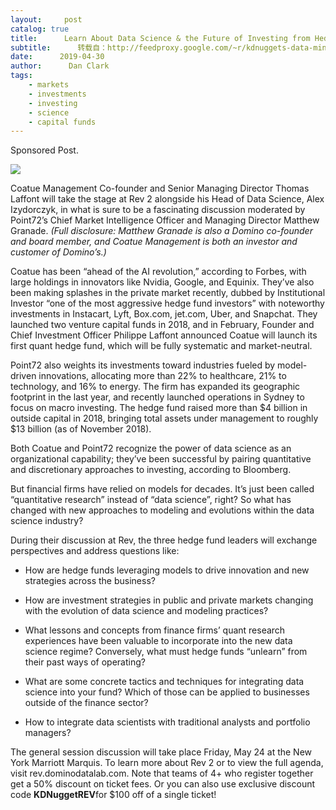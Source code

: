 ```yaml
---
layout:     post
catalog: true
title:      Learn About Data Science & the Future of Investing from Hedge Fund Leaders at Rev 2
subtitle:      转载自：http://feedproxy.google.com/~r/kdnuggets-data-mining-analytics/~3/rAYHynKzpGw/domino-data-science-hedge-fund-rev-2.html
date:      2019-04-30
author:      Dan Clark
tags:
    - markets
    - investments
    - investing
    - science
    - capital funds
---
```


Sponsored Post.

![](https://www.kdnuggets.com/wp-content/uploads/data-science-rev-2.jpg)


Coatue Management Co-founder and Senior Managing Director Thomas Laffont will take the stage at Rev 2 alongside his Head of Data Science, Alex Izydorczyk, in what is sure to be a fascinating discussion moderated by Point72’s Chief Market Intelligence Officer and Managing Director Matthew Granade. *(Full disclosure: Matthew Granade is also a Domino co-founder and board member, and Coatue Management is both an investor and customer of Domino’s.)*

Coatue has been “ahead of the AI revolution,” according to Forbes, with large holdings in innovators like Nvidia, Google, and Equinix. They’ve also been making splashes in the private market recently, dubbed by Institutional Investor “one of the most aggressive hedge fund investors” with noteworthy investments in Instacart, Lyft, Box.com, jet.com, Uber, and Snapchat. They launched two venture capital funds in 2018, and in February, Founder and Chief Investment Officer Philippe Laffont announced Coatue will launch its first quant hedge fund, which will be fully systematic and market-neutral.

Point72 also weights its investments toward industries fueled by model-driven innovations, allocating more than 22% to healthcare, 21% to technology, and 16% to energy. The firm has expanded its geographic footprint in the last year, and recently launched operations in Sydney to focus on macro investing. The hedge fund raised more than $4 billion in outside capital in 2018, bringing total assets under management to roughly $13 billion (as of November 2018).

Both Coatue and Point72 recognize the power of data science as an organizational capability; they’ve been successful by pairing quantitative and discretionary approaches to investing, according to Bloomberg.

But financial firms have relied on models for decades. It’s just been called “quantitative research” instead of “data science”, right? So what has changed with new approaches to modeling and evolutions within the data science industry?

During their discussion at Rev, the three hedge fund leaders will exchange perspectives and address questions like:

- How are hedge funds leveraging models to drive innovation and new strategies across the business?

- How are investment strategies in public and private markets changing with the evolution of data science and modeling practices?

- What lessons and concepts from finance firms’ quant research experiences have been valuable to incorporate into the new data science regime? Conversely, what must hedge funds “unlearn” from their past ways of operating?

- What are some concrete tactics and techniques for integrating data science into your fund? Which of those can be applied to businesses outside of the finance sector?

- How to integrate data scientists with traditional analysts and portfolio managers?


The general session discussion will take place Friday, May 24 at the New York Marriott Marquis. To learn more about Rev 2 or to view the full agenda, visit rev.dominodatalab.com. Note that teams of 4+ who register together get a 50% discount on ticket fees. Or you can also use exclusive discount code **KDNuggetREV**for $100 off of a single ticket!
